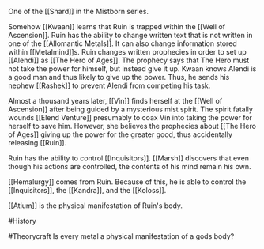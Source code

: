 One of the [[Shard]] in the Mistborn series. 

Somehow [[Kwaan]] learns that Ruin is trapped within the [[Well of Ascension]]. Ruin has the ability to change written text that is not written in one of the [[Allomantic Metals]]. It can also change information stored within [[Metalmind]]s. Ruin changes written prophecies in order to set up [[Alendi]] as [[The Hero of Ages]]. The prophecy says that The Hero must not take the power for himself, but instead give it up. Kwaan knows Alendi is a good man and thus likely to give up the power. Thus, he sends his nephew [[Rashek]] to prevent Alendi from competing his task.

Almost a thousand years later, [[Vin]] finds herself at the [[Well of Ascension]] after being guided by a mysterious mist spirit. The spirit fatally wounds [[Elend Venture]] presumably to coax Vin into taking the power for herself to save him. However, she believes the prophecies about [[The Hero of Ages]] giving up the power for the greater good, thus accidentally releasing [[Ruin]].

Ruin has the ability to control [[Inquisitors]]. [[Marsh]] discovers that even though his actions are controlled, the contents of his mind remain his own.

[[Hemalurgy]] comes from Ruin. Because of this, he is able to control the [[Inquisitors]], the [[Kandra]], and the [[Koloss]].

[[Atium]] is the physical manifestation of Ruin's body.

#History 

#Theorycraft 
Is every metal a physical manifestation of a gods body?